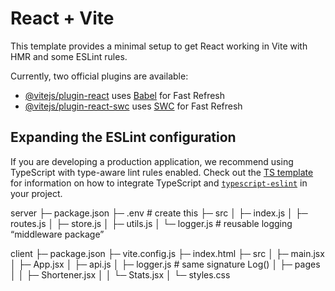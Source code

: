 # React + Vite

This template provides a minimal setup to get React working in Vite with HMR and some ESLint rules.

Currently, two official plugins are available:

- [@vitejs/plugin-react](https://github.com/vitejs/vite-plugin-react/blob/main/packages/plugin-react) uses [Babel](https://babeljs.io/) for Fast Refresh
- [@vitejs/plugin-react-swc](https://github.com/vitejs/vite-plugin-react/blob/main/packages/plugin-react-swc) uses [SWC](https://swc.rs/) for Fast Refresh

## Expanding the ESLint configuration

If you are developing a production application, we recommend using TypeScript with type-aware lint rules enabled. Check out the [TS template](https://github.com/vitejs/vite/tree/main/packages/create-vite/template-react-ts) for information on how to integrate TypeScript and [`typescript-eslint`](https://typescript-eslint.io) in your project.


server
├─ package.json
├─ .env              # create this
├─ src
│  ├─ index.js
│  ├─ routes.js
│  ├─ store.js
│  ├─ utils.js
│  └─ logger.js      # reusable logging “middleware package”


client
├─ package.json
├─ vite.config.js
├─ index.html
├─ src
│  ├─ main.jsx
│  ├─ App.jsx
│  ├─ api.js
│  ├─ logger.js     # same signature Log()
│  ├─ pages
│  │  ├─ Shortener.jsx
│  │  └─ Stats.jsx
│  └─ styles.css
